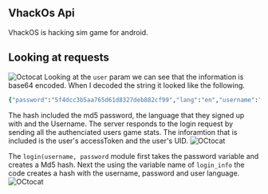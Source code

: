 ## VhackOs Api
VhackOS is hacking sim game for android. 

## Looking at requests
![Octocat](https://i.imgur.com/B4DH0sA.png=100x20)
Looking at the ```user``` param we can see that the information is base64 encoded. When I decoded the string it looked like the following.
<br>
```ruby
{"password":"5f4dcc3b5aa765d61d8327deb882cf99","lang":"en","username":"chickenWings"}
```
The hash included the md5 password, the language that they signed up with and the Username. The server responds to the login request by sending all the authenciated users game stats. The inforamtion that is included is the user's accessToken and the user's UID. 
![OCtocat](https://i.imgur.com/PlUlePj.png=100x20)<br>

The ```login(username, password``` module first takes the password variable and creates a Md5 hash. Next the using the variable name of ```login_info``` the code creates a hash with the username, password and user language. 
<br>
![OCtocat](https://i.imgur.com/s2d2n1u.png=100x20)
